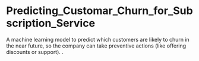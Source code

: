 # Predicting_Customar_Churn_for_Subscription_Service
A machine learning model to predict which customers are likely to churn in the near future, so the company can take preventive actions (like offering discounts or support). .
